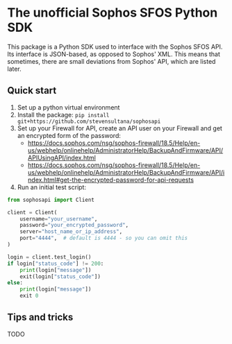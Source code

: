 # The unofficial Sophos SFOS Python SDK
This package is a Python SDK used to interface with the Sophos SFOS API. Its
interface is JSON-based, as opposed to Sophos' XML. This means that sometimes, there are small deviations from Sophos' API, which are listed later.

## Quick start
1. Set up a python virtual environment
2. Install the package: `pip install git+https://github.com/stevensultana/sophosapi`
3. Set up your Firewall for API, create an API user on your Firewall and get an encrypted form of the password:
    - https://docs.sophos.com/nsg/sophos-firewall/18.5/Help/en-us/webhelp/onlinehelp/AdministratorHelp/BackupAndFirmware/API/APIUsingAPI/index.html
   - https://docs.sophos.com/nsg/sophos-firewall/18.5/Help/en-us/webhelp/onlinehelp/AdministratorHelp/BackupAndFirmware/API/index.html#get-the-encrypted-password-for-api-requests
4. Run an initial test script:
``` python
from sophosapi import Client

client = Client(
    username="your_username",
    password="your_encrypted_password",
    server="host_name_or_ip_address",
    port="4444",  # default is 4444 - so you can omit this
)

login = client.test_login()
if login["status_code"] != 200:
    print(login["message"])
    exit(login["status_code"])
else:
    print(login["message"])
    exit 0
```

## Tips and tricks

TODO
